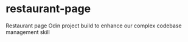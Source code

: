 # restaurant-page
Restaurant page Odin project build to enhance our complex codebase management skill

